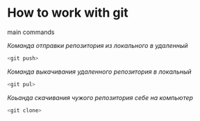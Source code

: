 # How to work with git

main commands

*Команда отправки репозитория из локального в удаленный* 
```sh
<git push>
```

*Команда выкачивания удаленного репозитория в локальный*
```sh
<git pul>
```
*Коьанда скачивания чужого репозитория себе на компьютер*
```sh
<git clone>
```
